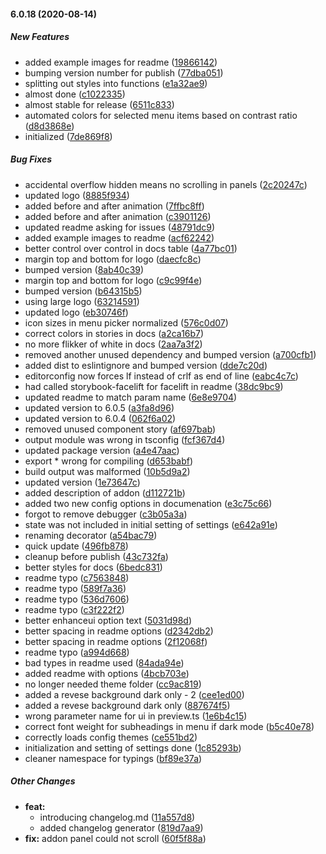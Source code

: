 #### 6.0.18 (2020-08-14)

##### New Features

*  added example images for readme ([19866142](https://github.com/IgorSzyporyn/storybook-facelift/commit/1986614231016d068d457d6ae1eac002b31b6260))
*  bumping version number for publish ([77dba051](https://github.com/IgorSzyporyn/storybook-facelift/commit/77dba0516bba09ae2ce679a78f0998a7d942b348))
*  splitting out styles into functions ([e1a32ae9](https://github.com/IgorSzyporyn/storybook-facelift/commit/e1a32ae9585c1673c511ada584e4c613bc82cbe2))
*  almost done ([c1022335](https://github.com/IgorSzyporyn/storybook-facelift/commit/c102233522edfc42301c1562bb34540a922336c5))
*  almost stable for release ([6511c833](https://github.com/IgorSzyporyn/storybook-facelift/commit/6511c833c597d251ccc809483a512899a118ab7c))
*  automated colors for selected menu items based on contrast ratio ([d8d3868e](https://github.com/IgorSzyporyn/storybook-facelift/commit/d8d3868ef10851ed432d367342ec32806fd2f2a1))
*  initialized ([7de869f8](https://github.com/IgorSzyporyn/storybook-facelift/commit/7de869f8226f1e32de754a5b3498e135498a6263))

##### Bug Fixes

*  accidental overflow hidden means no scrolling in panels ([2c20247c](https://github.com/IgorSzyporyn/storybook-facelift/commit/2c20247cddb933c50bdffcea88dd910c2514734e))
*  updated logo ([8885f934](https://github.com/IgorSzyporyn/storybook-facelift/commit/8885f934418370aee588a1c5094f61e94a1a2541))
*  added before and after animation ([7ffbc8ff](https://github.com/IgorSzyporyn/storybook-facelift/commit/7ffbc8ff7fba0f56cf2dc0fc20d9bf6e9fda6036))
*  added before and after animation ([c3901126](https://github.com/IgorSzyporyn/storybook-facelift/commit/c39011261ca4f083e4221f49ad36948434ab5f7e))
*  updated readme asking for issues ([48791dc9](https://github.com/IgorSzyporyn/storybook-facelift/commit/48791dc91e0b6bdcd1abd495b9367bec395359d4))
*  added example images to readme ([acf62242](https://github.com/IgorSzyporyn/storybook-facelift/commit/acf62242e0219888514cd479d2773e39447b00c9))
*  better control over control in docs table ([4a77bc01](https://github.com/IgorSzyporyn/storybook-facelift/commit/4a77bc01fe81faec82ef66653684d18326339544))
*  margin top and bottom for logo ([daecfc8c](https://github.com/IgorSzyporyn/storybook-facelift/commit/daecfc8c841b454317222f6ed472bf2db842ff8b))
*  bumped version ([8ab40c39](https://github.com/IgorSzyporyn/storybook-facelift/commit/8ab40c39e9593ce9eeff992896d26d8c2e6d7d89))
*  margin top and bottom for logo ([c9c99f4e](https://github.com/IgorSzyporyn/storybook-facelift/commit/c9c99f4eaa4c89eb0a6bced70d35a06e8bea8ccf))
*  bumped version ([b64315b5](https://github.com/IgorSzyporyn/storybook-facelift/commit/b64315b5b021d6d2b3c61446eb998eb51106bf98))
*  using large logo ([63214591](https://github.com/IgorSzyporyn/storybook-facelift/commit/63214591a837ee6ebe7ed4cb56e4959599fd4f01))
*  updated logo ([eb30746f](https://github.com/IgorSzyporyn/storybook-facelift/commit/eb30746fbec6848bc72eaa8a471e0daf78762c8a))
*  icon sizes in menu picker normalized ([576c0d07](https://github.com/IgorSzyporyn/storybook-facelift/commit/576c0d077be84c0b86261dfe1b980dbea9cd7edc))
*  correct colors in stories in docs ([a2ca16b7](https://github.com/IgorSzyporyn/storybook-facelift/commit/a2ca16b77904b23c78cf4d34938b9e6c39326c01))
*  no more flikker of white in docs ([2aa7a3f2](https://github.com/IgorSzyporyn/storybook-facelift/commit/2aa7a3f22f4aaeb88361dd3a8991dbf01ba5f76a))
*  removed another unused dependency and bumped version ([a700cfb1](https://github.com/IgorSzyporyn/storybook-facelift/commit/a700cfb14270f33cf1ec4c24dae6d0542549d874))
*  added dist to eslintignore and bumped version ([dde7c20d](https://github.com/IgorSzyporyn/storybook-facelift/commit/dde7c20d2fffa050a93f8059ee6f9ca363c1da8b))
*  editorconfig now forces lf instead of crlf as end of line ([eabc4c7c](https://github.com/IgorSzyporyn/storybook-facelift/commit/eabc4c7c07456e9295db59ae5a2e25492e65f083))
*  had called storybook-facelift for facelift in readme ([38dc9bc9](https://github.com/IgorSzyporyn/storybook-facelift/commit/38dc9bc974d295c703d22f504eb195897e5be5bb))
*  updated readme to match param name ([6e8e9704](https://github.com/IgorSzyporyn/storybook-facelift/commit/6e8e9704511285a65dd9c5228b5766f1541e56ca))
*  updated version to 6.0.5 ([a3fa8d96](https://github.com/IgorSzyporyn/storybook-facelift/commit/a3fa8d96a94ad4992f61317f6cc7f15bbf3a218d))
*  updated version to 6.0.4 ([062f6a02](https://github.com/IgorSzyporyn/storybook-facelift/commit/062f6a02d96130dfa7940ed755b445b2043ed907))
*  removed unused component story ([af697bab](https://github.com/IgorSzyporyn/storybook-facelift/commit/af697babd34366cc2d842d6fc23fbf32e27e9de9))
*  output module was wrong in tsconfig ([fcf367d4](https://github.com/IgorSzyporyn/storybook-facelift/commit/fcf367d4fe14cd14fde585d21ecaa8fe5ade6bf9))
*  updated package version ([a4e47aac](https://github.com/IgorSzyporyn/storybook-facelift/commit/a4e47aace64769e0d324b05f0ded91c93205acd1))
*  export * wrong for compiling ([d653babf](https://github.com/IgorSzyporyn/storybook-facelift/commit/d653babf49b5be9ea3e910d4b0739fb760c05fc0))
*  build output was malformed ([10b5d9a2](https://github.com/IgorSzyporyn/storybook-facelift/commit/10b5d9a2bda265662737f49befbc02d289e59599))
*  updated version ([1e73647c](https://github.com/IgorSzyporyn/storybook-facelift/commit/1e73647cbd132c704c8a9cf7eb915f01721eef74))
*  added description of addon ([d112721b](https://github.com/IgorSzyporyn/storybook-facelift/commit/d112721b6fd98ae4cbe0bb4b6d3dab141cffebb0))
*  added two new config options in documenation ([e3c75c66](https://github.com/IgorSzyporyn/storybook-facelift/commit/e3c75c668e2fdbd7256972f83dac31070dc9554d))
*  forgot to remove debugger ([c3b05a3a](https://github.com/IgorSzyporyn/storybook-facelift/commit/c3b05a3a2123c08941a94cfa2eaecefb15e5c83b))
*  state was not included in initial setting of settings ([e642a91e](https://github.com/IgorSzyporyn/storybook-facelift/commit/e642a91e273438bd889fcd4bfbdaf211936bb831))
*  renaming decorator ([a54bac79](https://github.com/IgorSzyporyn/storybook-facelift/commit/a54bac794fbaf2883f04c60634c41b804cb90b19))
*  quick update ([496fb878](https://github.com/IgorSzyporyn/storybook-facelift/commit/496fb8782962de05f56a9e5464f6aedf2b4dd1ab))
*  cleanup before publish ([43c732fa](https://github.com/IgorSzyporyn/storybook-facelift/commit/43c732fa875d1d720e8d77fe7d7d1ec38e7b720a))
*  better styles for docs ([6bedc831](https://github.com/IgorSzyporyn/storybook-facelift/commit/6bedc83171945115ae4de85bc3e085621929dce8))
*  readme typo ([c7563848](https://github.com/IgorSzyporyn/storybook-facelift/commit/c7563848e5c851cd7ef1a7c0ce0b0aba1e99181c))
*  readme typo ([589f7a36](https://github.com/IgorSzyporyn/storybook-facelift/commit/589f7a369c5062ee8ee2720e5e14edf277e0ee76))
*  readme typo ([536d7606](https://github.com/IgorSzyporyn/storybook-facelift/commit/536d7606a2af7e03d7900c735d022001515adf39))
*  readme typo ([c3f222f2](https://github.com/IgorSzyporyn/storybook-facelift/commit/c3f222f23cde697d8691386b38fe654cbae6de08))
*  better enhanceui option text ([5031d98d](https://github.com/IgorSzyporyn/storybook-facelift/commit/5031d98d1bc2fea279c313f092b13aae26093e82))
*  better spacing in readme options ([d2342db2](https://github.com/IgorSzyporyn/storybook-facelift/commit/d2342db284b68d05e61dfedf94100cf1034ac453))
*  better spacing in readme options ([2f12068f](https://github.com/IgorSzyporyn/storybook-facelift/commit/2f12068f8cc6b69caf71bb6cb1550ea61df901d5))
*  readme typo ([a994d668](https://github.com/IgorSzyporyn/storybook-facelift/commit/a994d668463d460f67273479656fac53ede4bb90))
*  bad types in readme used ([84ada94e](https://github.com/IgorSzyporyn/storybook-facelift/commit/84ada94e9eb2d2d6d45158efd6debed3a007b852))
*  added readme with options ([4bcb703e](https://github.com/IgorSzyporyn/storybook-facelift/commit/4bcb703e204ac866abd2442803271ad877cc174e))
*  no longer needed theme folder ([cc9ac819](https://github.com/IgorSzyporyn/storybook-facelift/commit/cc9ac8192cb99c78303d6cc2b7f2e9b113b76421))
*  added a revese background dark only - 2 ([cee1ed00](https://github.com/IgorSzyporyn/storybook-facelift/commit/cee1ed008aff1392d7784a5b2c5f6ce72e200fd9))
*  added a revese background dark only ([887674f5](https://github.com/IgorSzyporyn/storybook-facelift/commit/887674f5fda0d20f0243f15e709e8bf2db4f5716))
*  wrong parameter name for ui in preview.ts ([1e6b4c15](https://github.com/IgorSzyporyn/storybook-facelift/commit/1e6b4c155bed11a2851d2e997cc3449b1e9e5a35))
*  correct font weight for subheadings in menu if dark mode ([b5c40e78](https://github.com/IgorSzyporyn/storybook-facelift/commit/b5c40e78a9a4eaf04a2c6ec3416d34834e2a477c))
*  correctly loads config themes ([ce551bd2](https://github.com/IgorSzyporyn/storybook-facelift/commit/ce551bd2d6dde8908a074c4aaee85eb9ce26ec85))
*  initialization and setting of settings done ([1c85293b](https://github.com/IgorSzyporyn/storybook-facelift/commit/1c85293bd287e5bcc81fba7f2c6e5b2346b337d0))
*  cleaner namespace for typings ([bf89e37a](https://github.com/IgorSzyporyn/storybook-facelift/commit/bf89e37a039a9d46cd940b6f812d8433f405a66b))

##### Other Changes

* **feat:**
  *  introducing changelog.md ([11a557d8](https://github.com/IgorSzyporyn/storybook-facelift/commit/11a557d88acf1dd0d9ecbd8c6ecbfe6e4fe63de9))
  *  added changelog generator ([819d7aa9](https://github.com/IgorSzyporyn/storybook-facelift/commit/819d7aa959cfb558bb37b7ac529141cb423357cb))
* **fix:**  addon panel could not scroll ([60f5f88a](https://github.com/IgorSzyporyn/storybook-facelift/commit/60f5f88af5cfd411e97ec2325de85e02c228b3e9))

